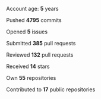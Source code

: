 Account age: **5** years

Pushed **4795** commits

Opened **5** issues

Submitted **385** pull requests

Reviewed **132** pull requests

Received **14** stars

Own **55** repositories

Contributed to **17** public repositories

